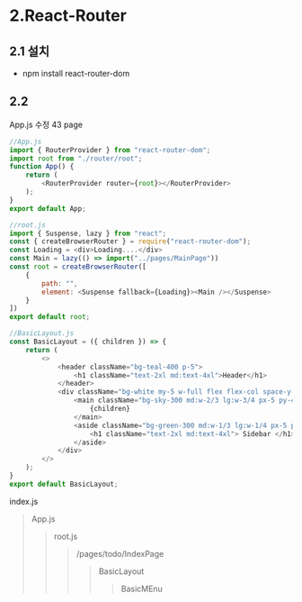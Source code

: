 # 2.React-Router
## 2.1 설치
* npm install react-router-dom

## 2.2
App.js 수정 43  page

```javascript
//App.js
import { RouterProvider } from "react-router-dom";
import root from "./router/root";
function App() {
    return (
        <RouterProvider router={root}></RouterProvider>
    );
}
export default App;
```


```javascript
//root.js
import { Suspense, lazy } from "react";
const { createBrowserRouter } = require("react-router-dom");
const Loading = <div>Loading....</div>
const Main = lazy(() => import("../pages/MainPage"))
const root = createBrowserRouter([
    {
        path: "",
        element: <Suspense fallback={Loading}><Main /></Suspense>
    }
])
export default root;
```

```javascript
//BasicLayout.js
const BasicLayout = ({ children }) => {
    return (
        <>
            <header className="bg-teal-400 p-5">
                <h1 className="text-2xl md:text-4xl">Header</h1>
            </header>
            <div className="bg-white my-5 w-full flex flex-col space-y-4 md:flex-row md:space-x-4 md:space-y-0">
                <main className="bg-sky-300 md:w-2/3 lg:w-3/4 px-5 py-40">
                    {children}
                </main>
                <aside className="bg-green-300 md:w-1/3 lg:w-1/4 px-5 py-40">
                    <h1 className="text-2xl md:text-4xl"> Sidebar </h1>
                </aside>
            </div>
        </>
    );
}
export default BasicLayout;
```

index.js 
> App.js 
>> root.js
>>> /pages/todo/IndexPage 
>>>> BasicLayout 
>>>>> BasicMEnu

